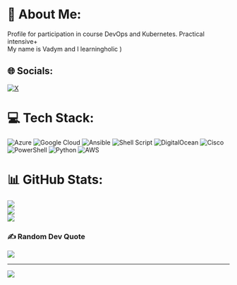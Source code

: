 # 💫 About Me:
Profile for participation in course DevOps and Kubernetes. Practical intensive+<br>My name is Vadym and I learningholic )

<!--START_SECTION:badges-->
<!--END_SECTION:badges-->

## 🌐 Socials:
[![X](https://img.shields.io/badge/X-black.svg?logo=X&logoColor=white)](https://x.com/0xF0) 

# 💻 Tech Stack:
![Azure](https://img.shields.io/badge/azure-%230072C6.svg?style=for-the-badge&logo=microsoftazure&logoColor=white) ![Google Cloud](https://img.shields.io/badge/GoogleCloud-%234285F4.svg?style=for-the-badge&logo=google-cloud&logoColor=white) ![Ansible](https://img.shields.io/badge/ansible-%231A1918.svg?style=for-the-badge&logo=ansible&logoColor=white) ![Shell Script](https://img.shields.io/badge/shell_script-%23121011.svg?style=for-the-badge&logo=gnu-bash&logoColor=white) ![DigitalOcean](https://img.shields.io/badge/DigitalOcean-%230167ff.svg?style=for-the-badge&logo=digitalOcean&logoColor=white) ![Cisco](https://img.shields.io/badge/cisco-%23049fd9.svg?style=for-the-badge&logo=cisco&logoColor=black) ![PowerShell](https://img.shields.io/badge/PowerShell-%235391FE.svg?style=for-the-badge&logo=powershell&logoColor=white) ![Python](https://img.shields.io/badge/python-3670A0?style=for-the-badge&logo=python&logoColor=ffdd54) ![AWS](https://img.shields.io/badge/AWS-%23FF9900.svg?style=for-the-badge&logo=amazon-aws&logoColor=white)
# 📊 GitHub Stats:
![](https://github-readme-stats.vercel.app/api?username=vvadymv&theme=nightowl&hide_border=false&include_all_commits=false&count_private=false)<br/>
![](https://github-readme-streak-stats.herokuapp.com/?user=vvadymv&theme=nightowl&hide_border=false)<br/>
![](https://github-readme-stats.vercel.app/api/top-langs/?username=vvadymv&theme=nightowl&hide_border=false&include_all_commits=false&count_private=false&layout=compact)

### ✍️ Random Dev Quote
![](https://quotes-github-readme.vercel.app/api?type=horizontal&theme=light)

---
[![](https://visitcount.itsvg.in/api?id=vvadymv&icon=0&color=0)](https://visitcount.itsvg.in)

<!-- Proudly created with GPRM ( https://gprm.itsvg.in ) -->
